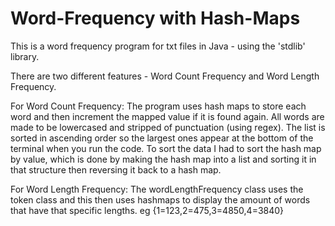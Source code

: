 # Word-Frequency with Hash-Maps
This is a word frequency program for txt files in Java - using the 'stdlib' library.

There are two different features - Word Count Frequency and Word Length Frequency.

For Word Count Frequency:
The program uses hash maps to store each word and then increment the mapped value if it is found again. 
All words are made to be lowercased and stripped of punctuation (using regex). 
The list is sorted in ascending order so the largest ones appear at the bottom of the terminal when you run the code. 
To sort the data I had to sort the hash map by value, which is done by making the hash map into a list and sorting it in that structure then reversing it back to a hash map. 

For Word Length Frequency:
The wordLengthFrequency class uses the token class and this then uses hashmaps to display the amount of words that have that specific lengths. eg {1=123,2=475,3=4850,4=3840}
